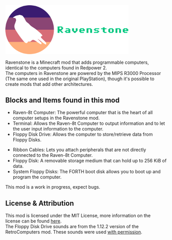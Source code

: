 <img src="doc/Ravenstone (Full Logo).svg" width="384">

Ravenstone is a Minecraft mod that adds programmable computers, identical to the computers found in Redpower 2.    
The computers in Ravenstone are powered by the MIPS R3000 Processor (The same one used in the original PlayStation), though it's possible to create mods that add other architectures.

## Blocks and Items found in this mod
- Raven-8t Computer: The powerful computer that is the heart of all computer setups in the Ravenstone mod.
- Terminal: Allows the Raven-8t Computer to output information and to let the user input information to the computer.
- Floppy Disk Drive: Allows the computer to store/retrieve data from Floppy Disks.
<!--- Memory Upgrades: At default, the Raven-8t Computer only comes with a mere 8 KiB of RAM, you can add more RAM by attaching a 16 KiB, 32 KiB, or a 64 KiB upgrade to the back of the computer.-->
- Ribbon Cables: Lets you attach peripherals that are not directly connected to the Raven-8t Computer.
- Floppy Disk: A removable storage medium that can hold up to 256 KiB of data.
- System Floppy Disks: The FORTH boot disk allows you to boot up and program the computer.

This mod is a work in progress, expect bugs.

## License & Attribution
This mod is licensed under the MIT License, more information on the license can be found [here](https://github.com/Talon396/Ravenstone/blob/main/LICENSE).    
The Floppy Disk Drive sounds are from the 1.12.2 version of the RetroComputers mod. These sounds were used [with permission](https://github.com/2xsaiko/retrocomputers/issues/8).
<!--The assembler used for making the programs in this mod is a modified version of uxnasm by Devine Lu Linvega. The original source code can be found [here](https://git.sr.ht/~rabbits/uxn/tree/main/item/src/uxnasm.c).-->

